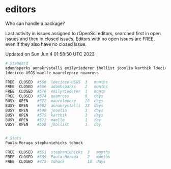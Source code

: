 # editors

Who can handle a package?

Last activity in issues assigned to rOpenSci editors, searched first in open
issues and then in closed issues. Editors with no open issues are FREE, even if
they also have no closed issue.


Updated on Sun Jun 4 01:58:50 UTC 2023

```bash
# Standard
adamhsparks annakrystalli emilyriederer jhollist jooolia karthik ldecicco
ldecicco-USGS maelle maurolepore noamross

FREE  CLOSED  #560  ldecicco-USGS  3   months
FREE  CLOSED  #566  adamhsparks    2   months
FREE  CLOSED  #576  emilyriederer  1   month
FREE  CLOSED  #574  noamross       9   days
BUSY  OPEN    #572  maurolepore    28  days
BUSY  OPEN    #502  annakrystalli  23  days
BUSY  OPEN    #590  jooolia        3   days
BUSY  OPEN    #575  karthik        3   days
BUSY  OPEN    #522  maelle         1   day
BUSY  OPEN    #568  jhollist       1   day


# Stats
Paula-Moraga stephaniehicks tdhock

FREE  CLOSED  #551  stephaniehicks  3   months
FREE  CLOSED  #559  Paula-Moraga    2   months
FREE  CLOSED  #475  tdhock          18  days
```
